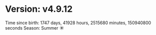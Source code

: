 # Version: v4.9.12
Time since birth: 1747 days, 41928 hours, 2515680 minutes, 150940800 seconds
Season: Summer ☀️
